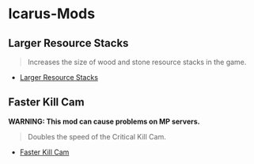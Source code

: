 # Icarus-Mods

## Larger Resource Stacks

> Increases the size of wood and stone resource stacks in the game.

- [Larger Resource Stacks](LargerResourceStacks)

## Faster Kill Cam

**WARNING: This mod can cause problems on MP servers.**

> Doubles the speed of the Critical Kill Cam.

- [Faster Kill Cam](FasterKillCam)
